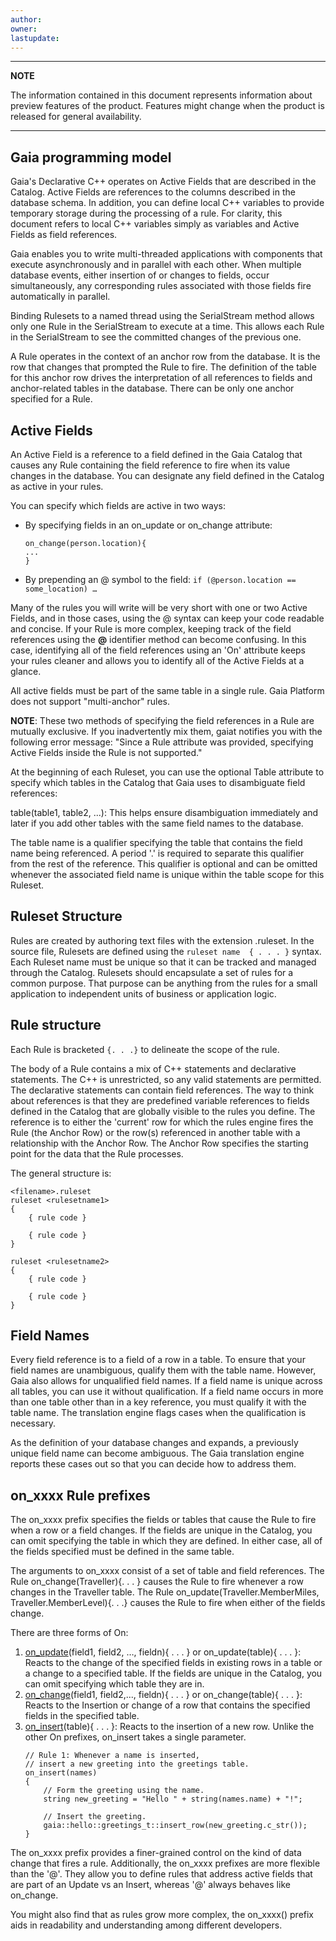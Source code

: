 ```yaml
---
author: 
owner: 
lastupdate: 
---
```


---

**NOTE**

The information contained in this document represents information about preview features of the product. Features might change when the product is released for general availability.

---

## Gaia programming model

Gaia's Declarative C++ operates on Active Fields that are described in the Catalog. Active Fields are references to the columns described in the database schema. In addition, you can define local C++ variables to provide temporary storage during the processing of a rule. For clarity, this document refers to local C++ variables simply as variables and Active Fields as field references.

Gaia enables you to write multi-threaded applications with components that execute asynchronously and in parallel with each other. When multiple database events, either insertion of or changes to fields, occur simultaneously, any corresponding rules associated with those fields fire automatically in parallel.

Binding Rulesets to a named thread using the SerialStream method allows only one Rule in the SerialStream to execute at a time. This allows each Rule in the SerialStream to see the committed changes of the previous one.

A Rule operates in the context of an anchor row from the database. It is the row that changes that prompted the Rule to fire. The definition of the table for this anchor row drives the interpretation of all references to fields and anchor-related tables in the database. There can be only one anchor specified for a Rule. 

## Active Fields

An Active Field is a reference to a field defined in the Gaia Catalog that causes any Rule containing the field reference to fire when its value changes in the database. You can designate any field defined in the Catalog as active in your rules.

You can specify which fields are active in two ways:

- By specifying fields in an on_update or on_change attribute:
    ```
    on_change(person.location){
    ...
    }
    ```
- By prepending an @ symbol to the field: 
    `if (@person.location == some_location) …`

Many of the rules you will write will be very short with one or two Active Fields, and in those cases, using the @ syntax can keep your code readable and concise. If your Rule is more complex, keeping track of the field references using the **@** identifier method can become confusing. In this case, identifying all of the field references using an 'On' attribute keeps your rules cleaner and allows you to identify all of the Active Fields at a glance.

All active fields must be part of the same table in a single rule. Gaia Platform does not support "multi-anchor" rules.

**NOTE**: These two methods of specifying the field references in a Rule are mutually exclusive. If you inadvertently mix them, gaiat notifies you with the following error message: "Since a Rule attribute was provided, specifying Active Fields inside the Rule is not supported."

At the beginning of each Ruleset, you can use the optional Table attribute to specify which tables in the Catalog that Gaia uses to disambiguate field references:

table(table1, table2, ...): This helps ensure disambiguation immediately and later if you add other tables with the same field names to the database.

The table name is a qualifier specifying the table that contains the field name being referenced. A period '.' is required to separate this qualifier from the rest of the reference. This qualifier is optional and can be omitted whenever the associated field name is unique within the table scope for this Ruleset.

## Ruleset Structure

Rules are created by authoring text files with the extension .ruleset. In the source file, Rulesets are defined using the `ruleset name  { . . . }` syntax. Each Ruleset name must be unique so that it can be tracked and managed through the Catalog. Rulesets should encapsulate a set of rules for a common purpose. That purpose can be anything from the rules for a small application to independent units of business or application logic.

## Rule structure

Each Rule is bracketed `{. . .}` to delineate the scope of the rule.

The body of a Rule contains a mix of C++ statements and declarative statements. The C++ is unrestricted, so any valid statements are permitted. The declarative statements can contain field references. The way to think about references is that they are predefined variable references to fields defined in the Catalog that are globally visible to the rules you define. The reference is to either the 'current' row for which the rules engine fires the Rule (the Anchor Row) or the row(s) referenced in another table with a relationship with the Anchor Row. The Anchor Row specifies the starting point for the data that the Rule processes.

The general structure is:

```
<filename>.ruleset
ruleset <rulesetname1>
{
    { rule code }

    { rule code }
}

ruleset <rulesetname2>
{
    { rule code }

    { rule code }
}
```

## Field Names

Every field reference is to a field of a row in a table. To ensure that your field names are unambiguous, qualify them with the table name. However, Gaia also allows for unqualified field names.  If a field name is unique across all tables, you can use it without qualification. If a field name occurs in more than one table other than in a key reference, you must qualify it with the table name. The translation engine flags cases when the qualification is necessary.

As the definition of your database changes and expands, a previously unique field name can become ambiguous. The Gaia translation engine reports these cases out so that you can decide how to address them.

## on_xxxx Rule prefixes

The on_xxxx prefix specifies the fields or tables that cause the Rule to fire when a row or a field changes. If the fields are unique in the Catalog, you can omit specifying the table in which they are defined. In either case, all of the fields specified must be defined in the same table.

The arguments to on_xxxx consist of a set of table and field references. The Rule on_change(Traveller){. . . } causes the Rule to fire whenever a row changes in the Traveller table. The Rule on_update(Traveller.MemberMiles, Traveller.MemberLevel){. . .} causes the Rule to fire when either of the fields change.

There are three forms of On:

1. [on_update](reference/declarative-on_update.md)(field1, field2, …, fieldn){ . . . }  or on_update(table){ . . . }: Reacts to the change of the specified fields in existing rows in a table or a change to a specified table. If the fields are unique in the Catalog, you can omit specifying which table they are in.
1. [on_change](reference/declarative-on_change.md)(field1, field2,..., fieldn){ . . . } or on_change(table){ . . . }: Reacts to the Insertion or change of a row that contains the specified fields in the specified table. 
1. [on_insert](reference/declarative-on_insert.md)(table){ . . . }: Reacts to the insertion of a new row. Unlike the other On prefixes, on_insert takes a single parameter. 
    ```
    // Rule 1: Whenever a name is inserted,
    // insert a new greeting into the greetings table.
    on_insert(names)
    {
        // Form the greeting using the name.
        string new_greeting = "Hello " + string(names.name) + "!";

        // Insert the greeting.
        gaia::hello::greetings_t::insert_row(new_greeting.c_str());
    }
    ```

The on_xxxx prefix provides a finer-grained control on the kind of data change that fires a rule. Additionally, the on_xxxx prefixes are more flexible than the '@'. They allow you to define rules that address active fields that are part of an Update vs an Insert, whereas '@' always behaves like on_change.

You might also find that as rules grow more complex, the on_xxxx() prefix aids in readability and understanding among different developers.